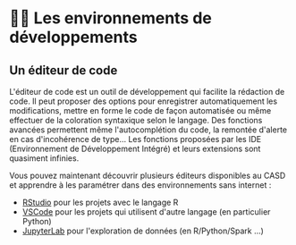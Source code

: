 # 👩🏫 Les environnements de développements

## Un éditeur de code

L'éditeur de code est un outil de développement qui facilite la rédaction de code. Il peut proposer des options pour enregistrer automatiquement les modifications, mettre en forme le code de façon automatisée ou même effectuer de la coloration syntaxique selon le langage. Des fonctions avancées permettent même l'autocomplétion du code, la remontée d'alerte en cas d'incohérence de type… Les fonctions proposées par les IDE (Environnement de Développement Intégré) et leurs extensions sont quasiment infinies.

Vous pouvez maintenant découvrir plusieurs éditeurs disponibles au CASD et apprendre à les paramétrer dans des environnements sans internet  :&#x20;

* [RStudio](rstudio.md) pour les projets avec le langage R
* [VSCode](vscode.md) pour les projets qui utilisent d'autre langage (en particulier Python)
* [JupyterLab](jupyterlab.md) pour l'exploration de données (en R/Python/Spark ...)
